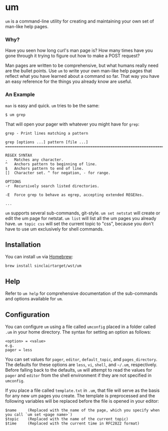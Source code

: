# um
`um` is a command-line utility for creating and maintaining your own set of man-like help pages. 

### Why?
Have you seen how long curl's man page is? How many times have you gone through it trying to figure out 
how to make a POST request?

Man pages are written to be comprehensive, but what humans really need are the bullet points. Use `um`
to write your own man-like help pages that reflect what you have learned about a command so far.
That way you have an easy reference for the things you already know are useful.

### An Example
`man` is easy and quick. `um` tries to be the same:
```
$ um grep
```
That will open your pager with whatever you might have for `grep`:
```
grep - Print lines matching a pattern

grep [options ...] pattern [file ...]
=======================================================================

REGEX SYNTAX
.  	Matches any character.
^  	Anchors pattern to beginning of line.
$  	Anchors pattern to end of line.
[]  Character set. ^ for negation, - for range.

OPTIONS
-r  Recursively search listed directories.

-E  Force grep to behave as egrep, accepting extended REGEXes.

...
```

`um` supports several sub-commands, git-style. `um set netstat` will create or edit the um page for netstat. `um list` will
list all the um pages you already have. `um topic css` will set the current topic to "css", because you don't
have to use um exclusively for shell commands.

## Installation
You can install `um` via [Homebrew](http://brew.sh/):
```
brew install sinclairtarget/wst/um
```

## Help
Refer to `um help` for comprehensive documentation of the sub-commands and options available for `um`.

## Configuration
You can configure `um` using a file called `umconfig` placed in a folder called `.um` in your home directory. The
syntax for setting an option as follows:
```
<option> = <value>
e.g.
pager = less
```

You can set values for `pager`, `editor`, `default_topic`, and `pages_directory`. The defaults for these options are
`less`, `vi`, `shell`, and `~/.um`, respectively. Before falling back to the defaults, `um` will attempt to read 
the values for `pager` and `editor` from the shell environment if they are not specified in `umconfig`.

If you place a file called `template.txt` in `.um`, that file will serve as the basis for any new um pages you create.
The template is preprocessed and the following variables will be replaced before the file is opened in your editor:
```
$name     (Replaced with the name of the page, which you specify when you call `um set <page name>`)
$topic    (Replaced with the name of the current topic)
$time     (Replaced with the current time in RFC2822 format)
```
